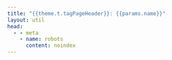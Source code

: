 ```yaml
---
title: "{{theme.t.tagPageHeader}}: {{params.name}}"
layout: util
head:
  - - meta
    - name: robots
      content: noindex
---
```


<script setup>
import TagPostsList from 'vitepress-sls-blog-tmpl/TagPostsList.vue'
import { useData } from 'vitepress'

const { params } = useData()
</script>

<TagPostsList
  :curPage="params.page"
  :tagName="params.name"
  :tagSlug="params.slug"
  :showPopularPostsSwitch="true"
/>
